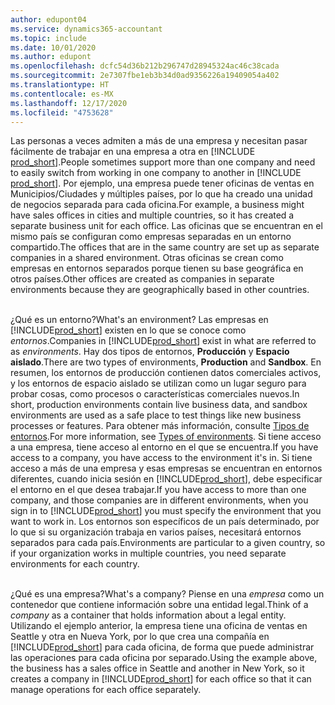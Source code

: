 ```yaml
---
author: edupont04
ms.service: dynamics365-accountant
ms.topic: include
ms.date: 10/01/2020
ms.author: edupont
ms.openlocfilehash: dcfc54d36b212b296747d28945324ac46c38cada
ms.sourcegitcommit: 2e7307fbe1eb3b34d0ad9356226a19409054a402
ms.translationtype: HT
ms.contentlocale: es-MX
ms.lasthandoff: 12/17/2020
ms.locfileid: "4753628"
---
```

<span data-ttu-id="a9045-101">Las personas a veces admiten a más de una empresa y necesitan pasar fácilmente de trabajar en una empresa a otra en [!INCLUDE [prod_short](prod_short.md)].</span><span class="sxs-lookup"><span data-stu-id="a9045-101">People sometimes support more than one company and need to easily switch from working in one company to another in [!INCLUDE [prod_short](prod_short.md)].</span></span> <span data-ttu-id="a9045-102">Por ejemplo, una empresa puede tener oficinas de ventas en Municipios/Ciudades y múltiples países, por lo que ha creado una unidad de negocios separada para cada oficina.</span><span class="sxs-lookup"><span data-stu-id="a9045-102">For example, a business might have sales offices in cities and multiple countries, so it has created a separate business unit for each office.</span></span> <span data-ttu-id="a9045-103">Las oficinas que se encuentran en el mismo país se configuran como empresas separadas en un entorno compartido.</span><span class="sxs-lookup"><span data-stu-id="a9045-103">The offices that are in the same country are set up as separate companies in a shared environment.</span></span> <span data-ttu-id="a9045-104">Otras oficinas se crean como empresas en entornos separados porque tienen su base geográfica en otros países.</span><span class="sxs-lookup"><span data-stu-id="a9045-104">Other offices are created as companies in separate environments because they are geographically based in other countries.</span></span><br><br>  

<span data-ttu-id="a9045-105">¿Qué es un entorno?</span><span class="sxs-lookup"><span data-stu-id="a9045-105">What's an environment?</span></span> <span data-ttu-id="a9045-106">Las empresas en [!INCLUDE[prod_short](prod_short.md)] existen en lo que se conoce como *entornos*.</span><span class="sxs-lookup"><span data-stu-id="a9045-106">Companies in [!INCLUDE[prod_short](prod_short.md)] exist in what are referred to as *environments*.</span></span> <span data-ttu-id="a9045-107">Hay dos tipos de entornos, **Producción** y **Espacio aislado**.</span><span class="sxs-lookup"><span data-stu-id="a9045-107">There are two types of environments, **Production** and **Sandbox**.</span></span> <span data-ttu-id="a9045-108">En resumen, los entornos de producción contienen datos comerciales activos, y los entornos de espacio aislado se utilizan como un lugar seguro para probar cosas, como procesos o características comerciales nuevos.</span><span class="sxs-lookup"><span data-stu-id="a9045-108">In short, production environments contain live business data, and sandbox environments are used as a safe place to test things like new business processes or features.</span></span> <span data-ttu-id="a9045-109">Para obtener más información, consulte [Tipos de entornos](/dynamics365/business-central/dev-itpro/administration/tenant-admin-center-environments#types-of-environments).</span><span class="sxs-lookup"><span data-stu-id="a9045-109">For more information, see [Types of environments](/dynamics365/business-central/dev-itpro/administration/tenant-admin-center-environments#types-of-environments).</span></span> <span data-ttu-id="a9045-110">Si tiene acceso a una empresa, tiene acceso al entorno en el que se encuentra.</span><span class="sxs-lookup"><span data-stu-id="a9045-110">If you have access to a company, you have access to the environment it's in.</span></span> <span data-ttu-id="a9045-111">Si tiene acceso a más de una empresa y esas empresas se encuentran en entornos diferentes, cuando inicia sesión en [!INCLUDE[prod_short](prod_short.md)], debe especificar el entorno en el que desea trabajar.</span><span class="sxs-lookup"><span data-stu-id="a9045-111">If you have access to more than one company, and those companies are in different environments, when you sign in to [!INCLUDE[prod_short](prod_short.md)] you must specify the environment that you want to work in.</span></span> <span data-ttu-id="a9045-112">Los entornos son específicos de un país determinado, por lo que si su organización trabaja en varios países, necesitará entornos separados para cada país.</span><span class="sxs-lookup"><span data-stu-id="a9045-112">Environments are particular to a given country, so if your organization works in multiple countries, you need separate environments for each country.</span></span><br><br>  

<span data-ttu-id="a9045-113">¿Qué es una empresa?</span><span class="sxs-lookup"><span data-stu-id="a9045-113">What's a company?</span></span> <span data-ttu-id="a9045-114">Piense en una *empresa* como un contenedor que contiene información sobre una entidad legal.</span><span class="sxs-lookup"><span data-stu-id="a9045-114">Think of a *company* as a container that holds information about a legal entity.</span></span> <span data-ttu-id="a9045-115">Utilizando el ejemplo anterior, la empresa tiene una oficina de ventas en Seattle y otra en Nueva York, por lo que crea una compañía en [!INCLUDE[prod_short](prod_short.md)] para cada oficina, de forma que puede administrar las operaciones para cada oficina por separado.</span><span class="sxs-lookup"><span data-stu-id="a9045-115">Using the example above, the business has a sales office in Seattle and another in New York, so it creates a company in [!INCLUDE[prod_short](prod_short.md)] for each office so that it can manage operations for each office separately.</span></span>  
